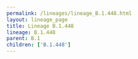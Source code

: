 ```yaml
---
permalink: /lineages/lineage_B.1.448.html
layout: lineage_page
title: Lineage B.1.448
lineage: B.1.448
parent: B.1
children: ['B.1.448']
---
```

